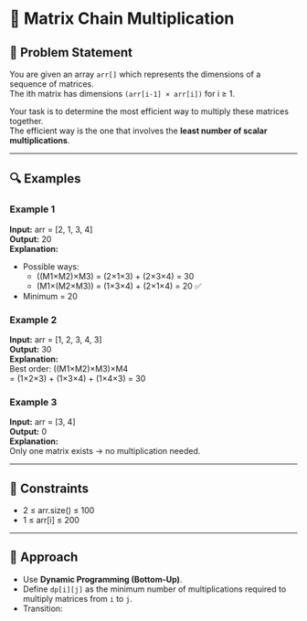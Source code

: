 


# 🚀  Matrix Chain Multiplication  

## 📌 Problem Statement  
You are given an array `arr[]` which represents the dimensions of a sequence of matrices.  
The ith matrix has dimensions `(arr[i-1] × arr[i])` for i ≥ 1.  

Your task is to determine the most efficient way to multiply these matrices together.  
The efficient way is the one that involves the **least number of scalar multiplications**.  

---

## 🔍 Examples  

### Example 1  
**Input:** arr = [2, 1, 3, 4]  
**Output:** 20  
**Explanation:**  
- Possible ways:  
  - ((M1×M2)×M3) = (2×1×3) + (2×3×4) = 30  
  - (M1×(M2×M3)) = (1×3×4) + (2×1×4) = 20 ✅  
- Minimum = 20  

### Example 2  
**Input:** arr = [1, 2, 3, 4, 3]  
**Output:** 30  
**Explanation:**  
Best order: ((M1×M2)×M3)×M4  
= (1×2×3) + (1×3×4) + (1×4×3) = 30  

### Example 3  
**Input:** arr = [3, 4]  
**Output:** 0  
**Explanation:**  
Only one matrix exists → no multiplication needed.  

---

## 📌 Constraints  
- 2 ≤ arr.size() ≤ 100  
- 1 ≤ arr[i] ≤ 200  

---

## 📖 Approach  
- Use **Dynamic Programming (Bottom-Up)**.  
- Define `dp[i][j]` as the minimum number of multiplications required to multiply matrices from `i` to `j`.  
- Transition:  

